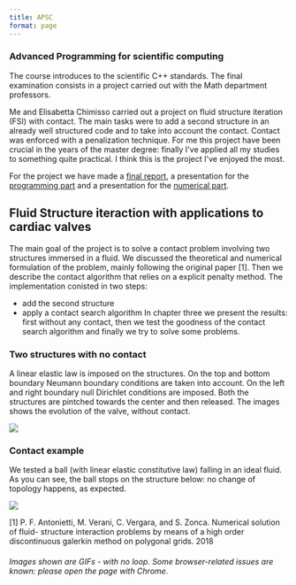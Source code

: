 ```yaml
---
title: APSC
format: page
---
```


### Advanced Programming for scientific computing

The course introduces to the scientific C++ standards. The final examination consists in a project carried out with the Math department professors.

Me and Elisabetta Chimisso carried out a project on fluid structure iteration (FSI) with contact. The main tasks were to add a second structure in an already well structured code and to take into account the contact. Contact was enforced with a penalization technique.
For me this project have been crucial in the years of the master degree: finally I've applied all my studies to something quite practical. I think this is the project I've enjoyed the most.

For the project we have made a [final report](https://alberto1artoni.github.io/assets/pdf/FSI/ArtoniChimisso_ContactProblemForCardiacValveMechanics.pdf), a presentation for the [programming part](https://alberto1artoni.github.io/assets/pdf/FSI/ArtoniChimissoPACS.pdf) and a presentation for the [numerical part]().

## Fluid Structure iteraction with applications to cardiac valves

The main goal of the project is to solve a contact problem involving two structures immersed
in a fluid. We discussed the theoretical and numerical formulation of the problem, mainly following the original paper [1]. Then we describe the contact algorithm that relies on a explicit penalty method.
The implementation conisted in two steps:
- add the second structure
- apply a contact search algorithm
In chapter three we present the results: first without any contact, then we test the goodness
of the contact search algorithm and finally we try to solve some problems.

### Two structures with no contact

A linear elastic law is imposed on the structures. On the top and bottom boundary Neumann boundary conditions are taken into account. On the left and right boundary null Dirichlet conditions are imposed. Both the structures are pintched towards the center and then released.
The images shows the evolution of the valve, without contact.

![](https://alberto1artoni.github.io/assets/pdf/FSI/gif/Valve.gif)


### Contact example

We tested a ball (with linear elastic constitutive law) falling in an ideal fluid. As you can see, the ball stops on the structure below: no change of topology happens, as expected.

![](https://alberto1artoni.github.io/assets/pdf/FSI/gif/Ball.gif)



[1] P. F. Antonietti, M. Verani, C. Vergara, and S. Zonca. Numerical solution of fluid-
structure interaction problems by means of a high order discontinuous galerkin method
on polygonal grids. 2018

###### Images shown are GIFs - with no loop. Some browser-related issues are known: please open the page with Chrome.
